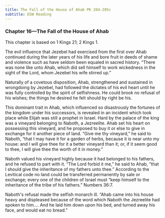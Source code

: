 ```yaml
---
title: The Fall of the House of Ahab PK 204-205c
subtitle: EGW Reading
---
```


### Chapter 16—The Fall of the House of Ahab

This chapter is based on 1 Kings 21; 2 Kings 1.

The evil influence that Jezebel had exercised from the first over Ahab continued during the later years of his life and bore fruit in deeds of shame and violence such as have seldom been equaled in sacred history. “There was none like unto Ahab, which did sell himself to work wickedness in the sight of the Lord, whom Jezebel his wife stirred up.”

Naturally of a covetous disposition, Ahab, strengthened and sustained in wrongdoing by Jezebel, had followed the dictates of his evil heart until he was fully controlled by the spirit of selfishness. He could brook no refusal of his wishes; the things he desired he felt should by right be his.

This dominant trait in Ahab, which influenced so disastrously the fortunes of the kingdom under his successors, is revealed in an incident which took place while Elijah was still a prophet in Israel. Hard by the palace of the king was a vineyard belonging to Naboth, a Jezreelite. Ahab set his heart on possessing this vineyard, and he proposed to buy it or else to give in exchange for it another piece of land. “Give me thy vineyard,” he said to Naboth, “that I may have it for a garden of herbs, because it is near unto my house: and I will give thee for it a better vineyard than it; or, if it seem good to thee, I will give thee the worth of it in money.”

Naboth valued his vineyard highly because it had belonged to his fathers, and he refused to part with it. “The Lord forbid it me,” he said to Ahab, “that I should give the inheritance of my fathers unto thee.” According to the Levitical code no land could be transferred permanently by sale or exchange; every one of the children of Israel must “keep himself to the inheritance of the tribe of his fathers.” Numbers 36:7.

Naboth's refusal made the selfish monarch ill. “Ahab came into his house heavy and displeased because of the word which Naboth the Jezreelite had spoken to him.... And he laid him down upon his bed, and turned away his face, and would eat no bread.”